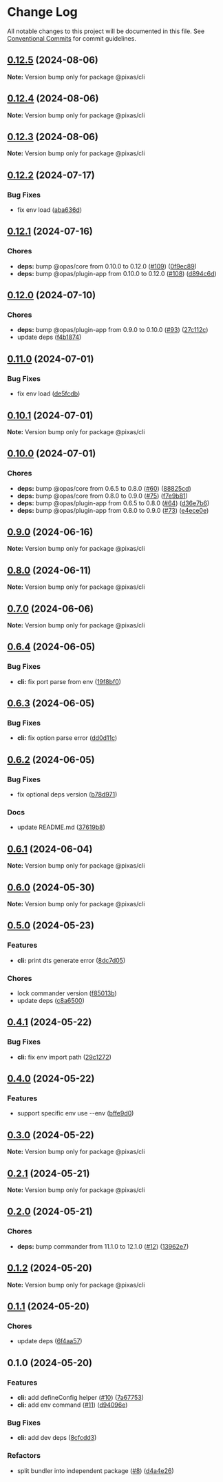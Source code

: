 # Change Log

All notable changes to this project will be documented in this file.
See [Conventional Commits](https://conventionalcommits.org) for commit guidelines.

## [0.12.5](https://github.com/kagawagao/pixas/compare/v0.12.4...v0.12.5) (2024-08-06)

**Note:** Version bump only for package @pixas/cli

## [0.12.4](https://github.com/kagawagao/pixas/compare/v0.12.3...v0.12.4) (2024-08-06)

**Note:** Version bump only for package @pixas/cli

## [0.12.3](https://github.com/kagawagao/pixas/compare/v0.12.2...v0.12.3) (2024-08-06)

**Note:** Version bump only for package @pixas/cli

## [0.12.2](https://github.com/kagawagao/pixas/compare/v0.12.1...v0.12.2) (2024-07-17)

### Bug Fixes

- fix env load ([aba636d](https://github.com/kagawagao/pixas/commit/aba636da525803cb9f138d7d3a8861b11b75b5c3))

## [0.12.1](https://github.com/kagawagao/pixas/compare/v0.12.0...v0.12.1) (2024-07-16)

### Chores

- **deps:** bump @opas/core from 0.10.0 to 0.12.0 ([#109](https://github.com/kagawagao/pixas/issues/109)) ([0f9ec89](https://github.com/kagawagao/pixas/commit/0f9ec890f464678cbba7a0d179e23cc66816d853))
- **deps:** bump @opas/plugin-app from 0.10.0 to 0.12.0 ([#108](https://github.com/kagawagao/pixas/issues/108)) ([d894c6d](https://github.com/kagawagao/pixas/commit/d894c6d12ca764ce2037ce2566fd357bbf44fc1e))

## [0.12.0](https://github.com/kagawagao/pixas/compare/v0.11.0...v0.12.0) (2024-07-10)

### Chores

- **deps:** bump @opas/plugin-app from 0.9.0 to 0.10.0 ([#93](https://github.com/kagawagao/pixas/issues/93)) ([27c112c](https://github.com/kagawagao/pixas/commit/27c112c7634acfec6fd3062ed8058bdf3b5204f1))
- update deps ([f4b1874](https://github.com/kagawagao/pixas/commit/f4b1874adee803a1ab573081cb19e5a9ddf66638))

## [0.11.0](https://github.com/kagawagao/pixas/compare/v0.10.1...v0.11.0) (2024-07-01)

### Bug Fixes

- fix env load ([de5fcdb](https://github.com/kagawagao/pixas/commit/de5fcdbfdc9f5dbbd17839d8ac8de01d39e84138))

## [0.10.1](https://github.com/kagawagao/pixas/compare/v0.10.0...v0.10.1) (2024-07-01)

**Note:** Version bump only for package @pixas/cli

## [0.10.0](https://github.com/kagawagao/pixas/compare/v0.9.1...v0.10.0) (2024-07-01)

### Chores

- **deps:** bump @opas/core from 0.6.5 to 0.8.0 ([#60](https://github.com/kagawagao/pixas/issues/60)) ([88825cd](https://github.com/kagawagao/pixas/commit/88825cd4c0dc5a6c8ff65ff867dbe7160a93eb17))
- **deps:** bump @opas/core from 0.8.0 to 0.9.0 ([#75](https://github.com/kagawagao/pixas/issues/75)) ([f7e9b81](https://github.com/kagawagao/pixas/commit/f7e9b81f409398407ec414d99c53ce2582754207))
- **deps:** bump @opas/plugin-app from 0.6.5 to 0.8.0 ([#64](https://github.com/kagawagao/pixas/issues/64)) ([d36e7b6](https://github.com/kagawagao/pixas/commit/d36e7b6d00c44f60a7080bdbbf8ab955fa541bb6))
- **deps:** bump @opas/plugin-app from 0.8.0 to 0.9.0 ([#73](https://github.com/kagawagao/pixas/issues/73)) ([e4ece0e](https://github.com/kagawagao/pixas/commit/e4ece0e2c6a57b92fc395e18eec37aed4479d620))

## [0.9.0](https://github.com/kagawagao/pixas/compare/v0.8.1...v0.9.0) (2024-06-16)

**Note:** Version bump only for package @pixas/cli

## [0.8.0](https://github.com/kagawagao/pixas/compare/v0.7.3...v0.8.0) (2024-06-11)

**Note:** Version bump only for package @pixas/cli

## [0.7.0](https://github.com/kagawagao/pixas/compare/v0.6.4...v0.7.0) (2024-06-06)

**Note:** Version bump only for package @pixas/cli

## [0.6.4](https://github.com/kagawagao/pixas/compare/v0.6.3...v0.6.4) (2024-06-05)

### Bug Fixes

- **cli:** fix port parse from env ([19f8bf0](https://github.com/kagawagao/pixas/commit/19f8bf057ebac52e424a1f76c23b8c2140d541c6))

## [0.6.3](https://github.com/kagawagao/pixas/compare/v0.6.2...v0.6.3) (2024-06-05)

### Bug Fixes

- **cli:** fix option parse error ([dd0d11c](https://github.com/kagawagao/pixas/commit/dd0d11c3310d3499e815731ec1638f0db7f4ee29))

## [0.6.2](https://github.com/kagawagao/pixas/compare/v0.6.1...v0.6.2) (2024-06-05)

### Bug Fixes

- fix optional deps version ([b78d971](https://github.com/kagawagao/pixas/commit/b78d9710b403729a26902fead01dc68866aa04b5))

### Docs

- update README.md ([37619b8](https://github.com/kagawagao/pixas/commit/37619b82c4fdf1bf7ad7b23507bca079e1e60f5e))

## [0.6.1](https://github.com/kagawagao/pixas/compare/v0.6.0...v0.6.1) (2024-06-04)

**Note:** Version bump only for package @pixas/cli

## [0.6.0](https://github.com/kagawagao/pixas/compare/v0.5.0...v0.6.0) (2024-05-30)

**Note:** Version bump only for package @pixas/cli

## [0.5.0](https://github.com/kagawagao/pixas/compare/v0.4.1...v0.5.0) (2024-05-23)

### Features

- **cli:** print dts generate error ([8dc7d05](https://github.com/kagawagao/pixas/commit/8dc7d05e618e8dfdbeb93e3a2314479977e24603))

### Chores

- lock commander version ([f85013b](https://github.com/kagawagao/pixas/commit/f85013bc47163facbb50693d03c46017ca5a6936))
- update deps ([c8a6500](https://github.com/kagawagao/pixas/commit/c8a650086d50d4fca10dd2f85663e67d442a4a8a))

## [0.4.1](https://github.com/kagawagao/pixas/compare/v0.4.0...v0.4.1) (2024-05-22)

### Bug Fixes

- **cli:** fix env import path ([29c1272](https://github.com/kagawagao/pixas/commit/29c12727c6b62e0be62eff06f38ff41c42b6cca2))

## [0.4.0](https://github.com/kagawagao/pixas/compare/v0.3.0...v0.4.0) (2024-05-22)

### Features

- support specific env use --env ([bffe9d0](https://github.com/kagawagao/pixas/commit/bffe9d0b7675b12d4ee832c2c2595e6508ff9d67))

## [0.3.0](https://github.com/kagawagao/pixas/compare/v0.2.1...v0.3.0) (2024-05-22)

**Note:** Version bump only for package @pixas/cli

## [0.2.1](https://github.com/kagawagao/pixas/compare/v0.2.0...v0.2.1) (2024-05-21)

**Note:** Version bump only for package @pixas/cli

## [0.2.0](https://github.com/kagawagao/pixas/compare/v0.1.2...v0.2.0) (2024-05-21)

### Chores

- **deps:** bump commander from 11.1.0 to 12.1.0 ([#12](https://github.com/kagawagao/pixas/issues/12)) ([13962e7](https://github.com/kagawagao/pixas/commit/13962e74e2a7e3bf455af2684e745a9aa5863f59))

## [0.1.2](https://github.com/kagawagao/pixas/compare/v0.1.1...v0.1.2) (2024-05-20)

**Note:** Version bump only for package @pixas/cli

## [0.1.1](https://github.com/kagawagao/pixas/compare/v0.1.0...v0.1.1) (2024-05-20)

### Chores

- update deps ([6f4aa57](https://github.com/kagawagao/pixas/commit/6f4aa57d0dc1d26a324b78e66c13a62560b1b600))

## 0.1.0 (2024-05-20)

### Features

- **cli:** add defineConfig helper ([#10](https://github.com/kagawagao/pixas/issues/10)) ([7a67753](https://github.com/kagawagao/pixas/commit/7a67753e4a754dd2f83b4e6b4db13f9836786e9b))
- **cli:** add env command ([#11](https://github.com/kagawagao/pixas/issues/11)) ([d94096e](https://github.com/kagawagao/pixas/commit/d94096eacef06699890cb78301d9c6abc3e2fe61))

### Bug Fixes

- **cli:** add dev deps ([8cfcdd3](https://github.com/kagawagao/pixas/commit/8cfcdd3c0401a665ad484fb0d6ff122ebc73ffa8))

### Refactors

- split bundler into independent package ([#8](https://github.com/kagawagao/pixas/issues/8)) ([d4a4e26](https://github.com/kagawagao/pixas/commit/d4a4e267d0dc96799df3d4ff90871ae52d5d3fc6))
